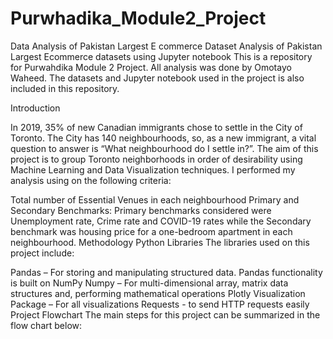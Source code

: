 # Purwhadika_Module2_Project
Data Analysis of Pakistan Largest E commerce Dataset
Analysis of Pakistan Largest Ecommerce datasets using Jupyter notebook
This is a repository for Purwahdika Module 2 Project. All analysis was done by Omotayo Waheed.
The datasets and Jupyter notebook used in the project is also included in this repository.

Introduction

In 2019, 35% of new Canadian immigrants chose to settle in the City of Toronto. The City has 140 neighbourhoods, so, as a new immigrant, a vital question to answer is “What neighbourhood do I settle in?”. The aim of this project is to group Toronto neighborhoods in order of desirability using Machine Learning and Data Visualization techniques. I performed my analysis using on the following criteria:

Total number of Essential Venues in each neighbourhood
Primary and Secondary Benchmarks: Primary benchmarks considered were Unemployment rate, Crime rate and COVID-19 rates while the Secondary benchmark was housing price for a one-bedroom apartment in each neighbourhood.
Methodology
Python Libraries
The libraries used on this project include:

Pandas – For storing and manipulating structured data. Pandas functionality is built on NumPy
Numpy – For multi-dimensional array, matrix data structures and, performing mathematical operations
Plotly Visualization Package – For all visualizations 
Requests - to send HTTP requests easily
Project Flowchart
The main steps for this project can be summarized in the flow chart below:
